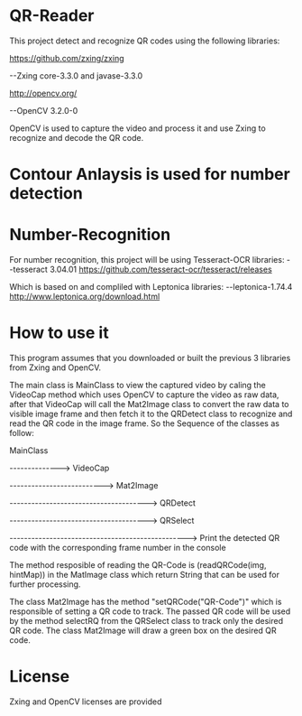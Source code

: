 # QR-Reader
This project detect and recognize QR codes using the following libraries:

https://github.com/zxing/zxing

--Zxing core-3.3.0 and javase-3.3.0

http://opencv.org/

--OpenCV 3.2.0-0

OpenCV is used to capture the video and process it and use Zxing to recognize and decode the QR code.

# Contour Anlaysis is used for number detection

# Number-Recognition
For number recognition, this project will be using Tesseract-OCR libraries:
--tesseract 3.04.01
https://github.com/tesseract-ocr/tesseract/releases

Which is based on and compliled with Leptonica libraries:
--leptonica-1.74.4
http://www.leptonica.org/download.html


# How to use it

This program assumes that you downloaded or built the previous 3 libraries from Zxing and OpenCV.

The main class is MainClass to view the captured video by caling the VideoCap method which uses OpenCV to capture the video as raw data, after that VideoCap will call the Mat2Image class to convert the raw data to visible image frame and then fetch it to the QRDetect class to recognize and read the QR code in the image frame. So the Sequence of the classes as follow:

MainClass

--------------> VideoCap 

--------------------------> Mat2Image 

--------------------------------------> QRDetect 


--------------------------------------> QRSelect 

-------------------------------------------------> Print the detected QR code with the corresponding frame number in the console

The method resposible of reading the QR-Code is (readQRCode(img, hintMap)) in the MatImage class which return String that can be used for further processing.

The class Mat2Image has the method "setQRCode("QR-Code")" which is responsible of setting a QR code to track. The passed QR code will be used by the method selectRQ from the QRSelect class to track only the desired QR code. The class Mat2Image will draw a green box on the desired QR code.

# License
Zxing and OpenCV licenses are provided
